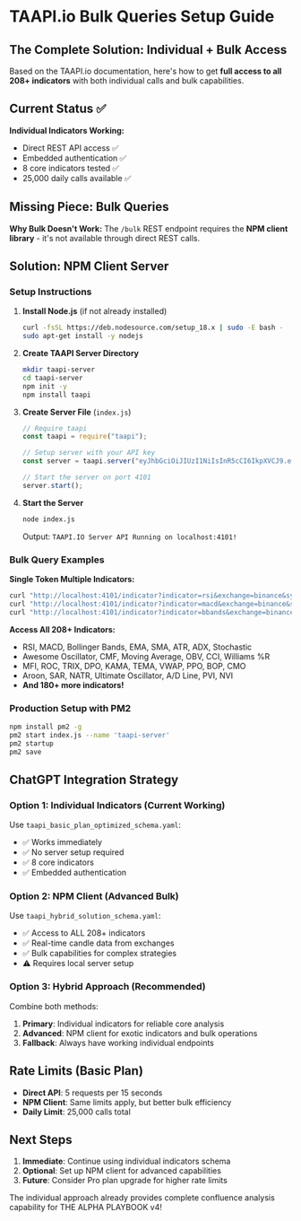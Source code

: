 # TAAPI.io Bulk Queries Setup Guide

## The Complete Solution: Individual + Bulk Access

Based on the TAAPI.io documentation, here's how to get **full access to all 208+ indicators** with both individual calls and bulk capabilities.

## Current Status ✅

**Individual Indicators Working:**
- Direct REST API access ✅
- Embedded authentication ✅  
- 8 core indicators tested ✅
- 25,000 daily calls available ✅

## Missing Piece: Bulk Queries

**Why Bulk Doesn't Work:** The `/bulk` REST endpoint requires the **NPM client library** - it's not available through direct REST calls.

## Solution: NPM Client Server

### Setup Instructions

1. **Install Node.js** (if not already installed)
   ```bash
   curl -fsSL https://deb.nodesource.com/setup_18.x | sudo -E bash -
   sudo apt-get install -y nodejs
   ```

2. **Create TAAPI Server Directory**
   ```bash
   mkdir taapi-server
   cd taapi-server
   npm init -y
   npm install taapi
   ```

3. **Create Server File** (`index.js`)
   ```javascript
   // Require taapi
   const taapi = require("taapi");
   
   // Setup server with your API key
   const server = taapi.server("eyJhbGciOiJIUzI1NiIsInR5cCI6IkpXVCJ9.eyJjbHVlIjoiNjg5NDFjMGE4MDZmZjE2NTFlMmM1ZTM0IiwiaWF0IjoxNzU0NTM3NDUxLCJleHAiOjMzMjU5MDAxNDUxfQ.QRqOzRFsTcYKSYUuezVQMFdJcL2A6lHIwWC5L0JOLTU");
   
   // Start the server on port 4101
   server.start();
   ```

4. **Start the Server**
   ```bash
   node index.js
   ```
   
   Output: `TAAPI.IO Server API Running on localhost:4101!`

### Bulk Query Examples

**Single Token Multiple Indicators:**
```bash
curl "http://localhost:4101/indicator?indicator=rsi&exchange=binance&symbol=BTC/USDT&interval=1h"
curl "http://localhost:4101/indicator?indicator=macd&exchange=binance&symbol=BTC/USDT&interval=1h"
curl "http://localhost:4101/indicator?indicator=bbands&exchange=binance&symbol=BTC/USDT&interval=1h"
```

**Access All 208+ Indicators:**
- RSI, MACD, Bollinger Bands, EMA, SMA, ATR, ADX, Stochastic
- Awesome Oscillator, CMF, Moving Average, OBV, CCI, Williams %R
- MFI, ROC, TRIX, DPO, KAMA, TEMA, VWAP, PPO, BOP, CMO
- Aroon, SAR, NATR, Ultimate Oscillator, A/D Line, PVI, NVI
- **And 180+ more indicators!**

### Production Setup with PM2

```bash
npm install pm2 -g
pm2 start index.js --name 'taapi-server'
pm2 startup
pm2 save
```

## ChatGPT Integration Strategy

### Option 1: Individual Indicators (Current Working)
Use `taapi_basic_plan_optimized_schema.yaml`:
- ✅ Works immediately 
- ✅ No server setup required
- ✅ 8 core indicators
- ✅ Embedded authentication

### Option 2: NPM Client (Advanced Bulk)
Use `taapi_hybrid_solution_schema.yaml`:
- ✅ Access to ALL 208+ indicators
- ✅ Real-time candle data from exchanges
- ✅ Bulk capabilities for complex strategies
- ⚠️ Requires local server setup

### Option 3: Hybrid Approach (Recommended)
Combine both methods:
1. **Primary**: Individual indicators for reliable core analysis
2. **Advanced**: NPM client for exotic indicators and bulk operations
3. **Fallback**: Always have working individual endpoints

## Rate Limits (Basic Plan)

- **Direct API**: 5 requests per 15 seconds
- **NPM Client**: Same limits apply, but better bulk efficiency
- **Daily Limit**: 25,000 calls total

## Next Steps

1. **Immediate**: Continue using individual indicators schema
2. **Optional**: Set up NPM client for advanced capabilities  
3. **Future**: Consider Pro plan upgrade for higher rate limits

The individual approach already provides complete confluence analysis capability for THE ALPHA PLAYBOOK v4!